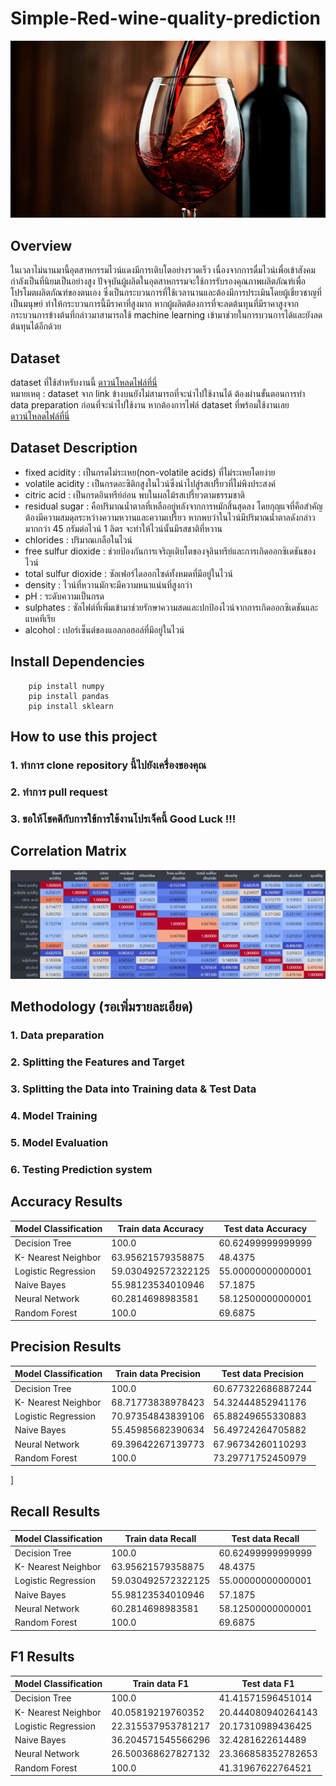 # Simple-Red-wine-quality-prediction

![alt text](https://github.com/Domozzz/Simple-Red-wine-quality-prediction/blob/main/Images/red-wine.jpg)

## Overview

ในเวลาไม่นานมานี้อุตสาหกรรมไวน์แดงมีการเติบโตอย่างรวดเร็ว เนื่องจากการดื่มไวน์เพื่อเข้าสังคมกำลังเป็นที่นิยมเป็นอย่างสูง ปัจจุบันผู้ผลิตในอุตสาหกรรมจะใช้การรับรองคุณภาพผลิตภัณฑ์เพื่อโปรโมตผลิตภัณฑ์ของตนเอง ซึ่งเป็นกระบวนการที่ใช้เวลานานและต้องมีการประเมินโดยผู้เชี่ยวชาญที่เป็นมนุษย์ ทำให้กระบวนการนี้มีราคาที่สูงมาก หากผู้ผลิตต้องการที่จะลดต้นทุนที่มีราคาสูงจากกระบวนการข้างต้นที่กล่าวมาสามารถใช้ machine learning เข้ามาช่วยในการบวนการได้และยังลดต้นทุนได้อีกด้วย

## Dataset

dataset ที่ใช้สำหรับงานนี้ [ดาวน์โหลดไฟล์ที่นี่](https://archive.ics.uci.edu/ml/machine-learning-databases/wine-quality/winequality-red.csv) </br>
หมายเหตุ : dataset จาก link ข้างบนยังไม่สามารถที่จะนำไปใช้งานได้ ต้องผ่านขั้นตอนการทำ data preparation ก่อนที่จะนำไปใช้งาน หากต้องการไฟล์ dataset ที่พร้อมใช้งานเลย [ดาวน์โหลดไฟล์ที่นี่](https://github.com/Domozzz/Simple-Red-wine-quality-prediction/blob/main/RedWine-Dataset/Redwine.csv)

## Dataset Description

- fixed acidity : เป็นกรดไม่ระเหย(non-volatile acids) ที่ไม่ระเหยโดยง่าย
- volatile acidity : เป็นกรดอะซิติกสูงในไวน์ซึ่งนำไปสู่รสเปรี้ยวที่ไม่พึงประสงค์
- citric acid : เป็นกรดอินทรีย์อ่อน พบในผลไม้รสเปรี้ยวตามธรรมชาติ
- residual sugar : คือปริมาณน้ำตาลที่เหลืออยู่หลังจากการหมักสิ้นสุดลง โดยกุญแจที่คือสำคัญต้องมีความสมดุลระหว่างความหวานและความเปรี้ยว หากพบว่าในไวน์มีปริมาณน้ำตาลดังกล่าวมากกว่า 45 กรัมต่อไวน์ 1 ลิตร จะทำให้ไวน์นั้นมีรสชาติที่หวาน
- chlorides : ปริมาณเกลือในไวน์
- free sulfur dioxide : ช่วยป้องกันการเจริญเติบโตของจุลินทรีย์และการเกิดออกซิเดชันของไวน์
- total sulfur dioxide : ซัลเฟอร์ไดออกไซด์ทั้งหมดที่มีอยู่ในไวน์
- density : ไวน์ที่หวานมักจะมีความหนาแน่นที่สูงกว่า
- pH : ระดับความเป็นกรด
- sulphates : ซัลไฟต์ที่เพิ่มเข้ามาช่วยรักษาความสดและปกป้องไวน์จากการเกิดออกซิเดชันและแบคทีเรีย
- alcohol : เปอร์เซ็นต์ของแอลกอฮอล์ที่มีอยู่ในไวน์

## Install Dependencies

```
    pip install numpy
    pip install pandas
    pip install sklearn
```

## How to use this project

### 1. ทำการ clone repository นี้ไปยังเครื่องของคุณ

### 2. ทำการ pull request

### 3. ขอให้โชคดีกับการใข้การใช้งานโปรเจ็คนี้ Good Luck !!!

## Correlation Matrix

![alt text](https://github.com/Domozzz/Simple-Red-wine-quality-prediction/blob/main/Images/Correlation%20Matrix.jpg)

## Methodology (รอเพิ่มรายละเอียด)

### 1. Data preparation

### 2. Splitting the Features and Target

### 3. Splitting the Data into Training data & Test Data

### 4. Model Training

### 5. Model Evaluation

### 6. Testing Prediction system

## Accuracy Results

| Model Classification | Train data Accuracy | Test data Accuracy |
| -------------------- | ------------------- | ------------------ |
| Decision Tree        | 100.0               | 60.62499999999999  |
| K- Nearest Neighbor  | 63.95621579358875   | 48.4375            |
| Logistic Regression  | 59.030492572322125  | 55.00000000000001  |
| Naive Bayes          | 55.98123534010946   | 57.1875            |
| Neural Network       | 60.2814698983581    | 58.12500000000001  |
| Random Forest        | 100.0               | 69.6875            |

## Precision Results

| Model Classification | Train data Precision | Test data Precision |
| -------------------- | -------------------- | ------------------- |
| Decision Tree        | 100.0                | 60.677322686887244  |
| K- Nearest Neighbor  | 68.71773838978423    | 54.32444852941176   |
| Logistic Regression  | 70.97354843839106    | 65.88249655330883   |
| Naive Bayes          | 55.45985682390634    | 56.49724264705882   |
| Neural Network       | 69.39642267139773    | 67.96734260110293   |
| Random Forest        | 100.0                | 73.29771752450979   |
]
## Recall Results

| Model Classification | Train data Recall | Test data Recall  |
| -------------------- | ----------------- | ----------------- |
| Decision Tree        | 100.0             | 60.62499999999999 |
| K- Nearest Neighbor  | 63.95621579358875 | 48.4375           |
| Logistic Regression  | 59.030492572322125| 55.00000000000001 |
| Naive Bayes          | 55.98123534010946 | 57.1875           |
| Neural Network       | 60.2814698983581  | 58.12500000000001 |
| Random Forest        | 100.0             | 69.6875           |

## F1 Results

| Model Classification | Train data F1     | Test data F1       |
| -------------------- | -------------     | -----------------  |
| Decision Tree        | 100.0             | 41.41571596451014  |
| K- Nearest Neighbor  | 40.05819219760352 | 20.444080940264143 |
| Logistic Regression  | 22.315537953781217| 20.17310989436425  |
| Naive Bayes          | 36.204571545566296| 32.4281622614489   |
| Neural Network       | 26.500368627827132| 23.366858352782653 |
| Random Forest        | 100.0             | 41.31967622764521  |
